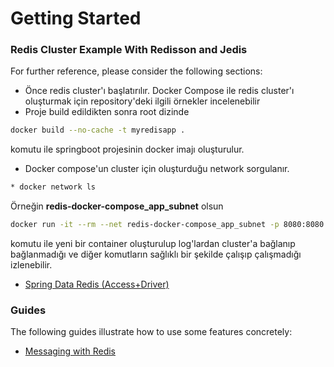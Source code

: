 # Getting Started

### Redis Cluster Example With Redisson and Jedis
For further reference, please consider the following sections:

* Önce redis cluster'ı başlatırılır. Docker Compose ile redis cluster'ı oluşturmak için repository'deki ilgili örnekler incelenebilir
* Proje build edildikten sonra root dizinde 
```bash
docker build --no-cache -t myredisapp .
```  
komutu ile springboot projesinin docker imajı oluşturulur.
* Docker compose'un cluster için oluşturduğu network sorgulanır.
```bash
* docker network ls
```

Örneğin **redis-docker-compose_app_subnet** olsun
```bash
docker run -it --rm --net redis-docker-compose_app_subnet -p 8080:8080 myredisapp
``` 
komutu ile yeni bir container oluşturulup log'lardan cluster'a bağlanıp bağlanmadığı ve diğer komutların sağlıklı bir şekilde çalışıp çalışmadığı izlenebilir.



* [Spring Data Redis (Access+Driver)](https://docs.spring.io/spring-boot/docs/2.7.1/reference/htmlsingle/#data.nosql.redis)

### Guides
The following guides illustrate how to use some features concretely:

* [Messaging with Redis](https://spring.io/guides/gs/messaging-redis/)

